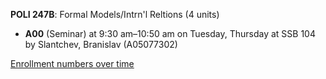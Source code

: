 **POLI 247B**: Formal Models/Intrn'l Reltions (4 units)

- **A00** (Seminar) at 9:30 am–10:50 am on Tuesday, Thursday at SSB 104 by Slantchev, Branislav (A05077302)

[Enrollment numbers over time](./POLI247B.tsv)
